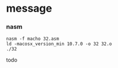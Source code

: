 # message

### nasm
```
nasm -f macho 32.asm
ld -macosx_version_min 10.7.0 -o 32 32.o
./32
```


todo
